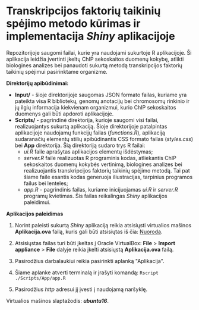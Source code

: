 # Transkripcijos faktorių taikinių spėjimo metodo kūrimas ir implementacija *Shiny* aplikacijoje

Repozitorijoje saugomi failai, kurie yra naudojami sukurtoje
R aplikacijoje. Ši aplikacija leidžia įvertinti įkeltų ChIP
sekoskaitos duomenų kokybę, atlikti biologines analizes bei
panaudoti sukurtą metodą transkripcijos faktorių taikinių
spėjimui pasirinktame organizme.

**Direktorijų apibūdinimai:**
- **Input/** - šioje direktorijoje saugomas JSON formato failas,
kuriame yra pateikta visa R bibliotekų, genomų anotacijų bei
chromosomų rinkinio ir jų ilgių informacija kiekvienam
organizmui, kurio ChIP sekoskaitos duomenys gali būti apdoroti
aplikacijoje.
- **Scripts/** - pagrindinė direktorija, kurioje saugomi visi
failai, realizuojantys sukurtą aplikaciją. Šioje direktorijoje
patalpintas aplikacijoje naudojamų funkcijų failas (*functions.R*),
aplikaciją sudaranačių elementų stilių apibūdinantis CSS formato
failas (*styles.css*) bei **App** direktorija. Šią direktoriją
sudaro trys R failai:
  - *ui.R* faile aprašytas aplikacijos elementų išdėstymas;
  - *server.R* faile realizuotas R programinis kodas,
  atliekantis ChIP sekoskaitos duomenų kokybės vertinimą,
  biologines analizes bei realizuojantis transkripcijos faktorių
  taikinių spėjimo metodą. Tai pat šiame faile esantis kodas
  generuoja iliustracijas, tarpinius programos failus bei
  lenteles;
  - *app.R* - pagrindinis failas, kuriame inicijuojamas
  *ui.R* ir *server.R* programų kvietimas. Šis failas reikalingas
  *Shiny* aplikacijos paleidimui.

**Aplikacijos paleidimas**
1. Norint paleisti sukurtą *Shiny* aplikaciją reikia atsisiųsti
virtualios mašinos **Aplikacija.ova** failą, kuris gali būti atsisiųtas
iš čia:
[Nuoroda](https://vult-my.sharepoint.com/:f:/g/personal/daniele_stasiunaite_mif_stud_vu_lt/EtEGQ8POkapLhPv6eHvl48cB-jmes81M0JPW8PVWTz2QgA?e=wjSSKJ).

2. Atsisiųstas failas turi būti įkeltas į Oracle VirtualBox:
**File** > **Import appliance** > **File** dalyje reikia
įkelti atsisiųstą **Aplikacija.ova** failą.

3. Pasirodžius darbalaukiui reikia pasirinkti aplanką "Aplikacija".

4. Šiame aplanke atverti terminalą ir įrašyti komandą:
`Rscript ./Scripts/App/app.R`

5. Pasirodžius *http* adresui jį įvesti į naudojamą naršyklę.

Virtualios mašinos slaptažodis: ***ubuntu16***.
